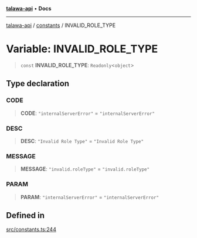 [**talawa-api**](../../README.md) • **Docs**

***

[talawa-api](../../modules.md) / [constants](../README.md) / INVALID\_ROLE\_TYPE

# Variable: INVALID\_ROLE\_TYPE

> `const` **INVALID\_ROLE\_TYPE**: `Readonly`\<`object`\>

## Type declaration

### CODE

> **CODE**: `"internalServerError"` = `"internalServerError"`

### DESC

> **DESC**: `"Invalid Role Type"` = `"Invalid Role Type"`

### MESSAGE

> **MESSAGE**: `"invalid.roleType"` = `"invalid.roleType"`

### PARAM

> **PARAM**: `"internalServerError"` = `"internalServerError"`

## Defined in

[src/constants.ts:244](https://github.com/PalisadoesFoundation/talawa-api/blob/6712e9940a5702665afc506fa9f6e9d7e1dc7991/src/constants.ts#L244)
